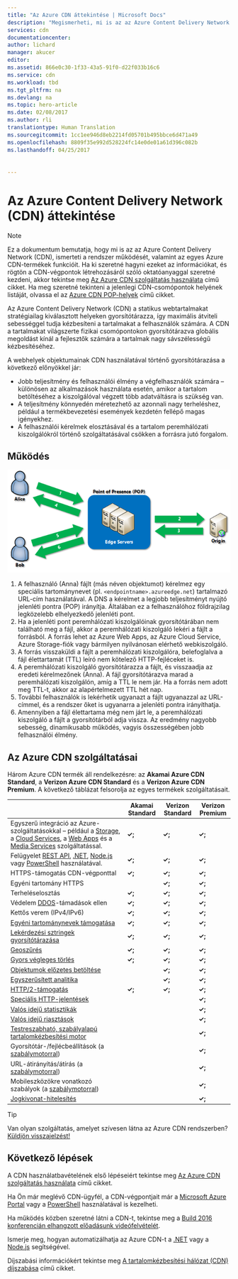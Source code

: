 ```yaml
---
title: "Az Azure CDN áttekintése | Microsoft Docs"
description: "Megismerheti, mi is az az Azure Content Delivery Network (CDN), valamint hogyan használható a tartalmak nagy sávszélességű kézbesítéséhez a blobok és a statikus tartalom gyorsítótárazása révén."
services: cdn
documentationcenter: 
author: lichard
manager: akucer
editor: 
ms.assetid: 866e0c30-1f33-43a5-91f0-d22f033b16c6
ms.service: cdn
ms.workload: tbd
ms.tgt_pltfrm: na
ms.devlang: na
ms.topic: hero-article
ms.date: 02/08/2017
ms.author: rli
translationtype: Human Translation
ms.sourcegitcommit: 1cc1ee946d8eb2214fd05701b495bbce6d471a49
ms.openlocfilehash: 8809f35e992d528224fc14e0de01a61d396c082b
ms.lasthandoff: 04/25/2017


---
```

# <a name="overview-of-the-azure-content-delivery-network-cdn"></a>Az Azure Content Delivery Network (CDN) áttekintése
> [!NOTE]
> Ez a dokumentum bemutatja, hogy mi is az az Azure Content Delivery Network (CDN), ismerteti a rendszer működését, valamint az egyes Azure CDN-termékek funkcióit.  Ha ki szeretné hagyni ezeket az információkat, és rögtön a CDN-végpontok létrehozásáról szóló oktatóanyaggal szeretné kezdeni, akkor tekintse meg [Az Azure CDN szolgáltatás használata](cdn-create-new-endpoint.md) című cikket.  Ha meg szeretné tekinteni a jelenlegi CDN-csomópontok helyének listáját, olvassa el az [Azure CDN POP-helyek](cdn-pop-locations.md) című cikket.
> 
> 

Az Azure Content Delivery Network (CDN) a statikus webtartalmakat stratégiailag kiválasztott helyeken gyorsítótárazza, így maximális átviteli sebességgel tudja kézbesíteni a tartalmakat a felhasználók számára.  A CDN a tartalmakat világszerte fizikai csomópontokon gyorsítótárazva globális megoldást kínál a fejlesztők számára a tartalmak nagy sávszélességű kézbesítéséhez. 

A webhelyek objektumainak CDN használatával történő gyorsítótárazása a következő előnyökkel jár:

* Jobb teljesítmény és felhasználói élmény a végfelhasználók számára – különösen az alkalmazások használata esetén, amikor a tartalom betöltéséhez a kiszolgálóval végzett több adatváltásra is szükség van.
* A teljesítmény könnyedén méretezhető az azonnali nagy terheléshez, például a termékbevezetési események kezdetén fellépő magas igényekhez.
* A felhasználói kérelmek elosztásával és a tartalom peremhálózati kiszolgálókról történő szolgáltatásával csökken a forrásra jutó forgalom.

## <a name="how-it-works"></a>Működés
![A CDN áttekintése](./media/cdn-overview/cdn-overview.png)

1. A felhasználó (Anna) fájlt (más néven objektumot) kérelmez egy speciális tartománynevet (pl. `<endpointname>.azureedge.net`) tartalmazó URL-cím használatával.  A DNS a kérelmet a legjobb teljesítményt nyújtó jelenléti pontra (POP) irányítja.  Általában ez a felhasználóhoz földrajzilag legközelebb elhelyezkedő jelenléti pont.
2. Ha a jelenléti pont peremhálózati kiszolgálóinak gyorsítótárában nem található meg a fájl, akkor a peremhálózati kiszolgáló lekéri a fájlt a forrásból.  A forrás lehet az Azure Web Apps, az Azure Cloud Service, Azure Storage-fiók vagy bármilyen nyilvánosan elérhető webkiszolgáló.
3. A forrás visszaküldi a fájlt a peremhálózati kiszolgálóra, belefoglalva a fájl élettartamát (TTL) leíró nem kötelező HTTP-fejléceket is.
4. A peremhálózati kiszolgáló gyorsítótárazza a fájlt, és visszaadja az eredeti kérelmezőnek (Anna).  A fájl gyorsítótárazva marad a peremhálózati kiszolgálón, amíg a TTL le nem jár.  Ha a forrás nem adott meg TTL-t, akkor az alapértelmezett TTL hét nap.
5. További felhasználók is lekérhetik ugyanazt a fájlt ugyanazzal az URL-címmel, és a rendszer őket is ugyanarra a jelenléti pontra irányíthatja.
6. Amennyiben a fájl élettartama még nem járt le, a peremhálózati kiszolgáló a fájlt a gyorsítótárból adja vissza.  Az eredmény nagyobb sebesség, dinamikusabb működés, vagyis összességében jobb felhasználói élmény.

## <a name="azure-cdn-features"></a>Az Azure CDN szolgáltatásai
Három Azure CDN termék áll rendelkezésre: az **Akamai Azure CDN Standard**, a **Verizon Azure CDN Standard** és a **Verizon Azure CDN Premium**.  A következő táblázat felsorolja az egyes termékek szolgáltatásait.

|  | Akamai Standard | Verizon Standard | Verizon Premium |
| --- | --- | --- | --- |
| Egyszerű integráció az Azure-szolgáltatásokkal – például a [Storage](cdn-create-a-storage-account-with-cdn.md), a [Cloud Services](cdn-cloud-service-with-cdn.md), a [Web Apps](../app-service-web/cdn-websites-with-cdn.md) és a [Media Services](../media-services/media-services-portal-manage-streaming-endpoints.md) szolgáltatással. |**&#x2713;;** |**&#x2713;;** |**&#x2713;;** |
| Felügyelet [REST API](https://msdn.microsoft.com/library/mt634456.aspx), [.NET](cdn-app-dev-net.md), [Node.js](cdn-app-dev-node.md) vagy [PowerShell](cdn-manage-powershell.md) használatával. |**&#x2713;;** |**&#x2713;;** |**&#x2713;;** |
| HTTPS-támogatás CDN-végponttal |**&#x2713;;** |**&#x2713;;** |**&#x2713;;** |
| Egyéni tartomány HTTPS | |**&#x2713;;** |**&#x2713;;** |
| Terheléselosztás |**&#x2713;;** |**&#x2713;;** |**&#x2713;;** |
| Védelem [DDOS](https://www.us-cert.gov/ncas/tips/ST04-015)-támadások ellen |**&#x2713;;** |**&#x2713;;** |**&#x2713;;** |
| Kettős verem (IPv4/IPv6) |**&#x2713;;** |**&#x2713;;** |**&#x2713;;** |
| [Egyéni tartománynevek támogatása](cdn-map-content-to-custom-domain.md) |**&#x2713;;** |**&#x2713;;** |**&#x2713;;** |
| [Lekérdezési sztringek gyorsítótárazása](cdn-query-string.md) |**&#x2713;;** |**&#x2713;;** |**&#x2713;;** |
| [Geoszűrés](cdn-restrict-access-by-country.md) |**&#x2713;;** |**&#x2713;;** |**&#x2713;;** |
| [Gyors végleges törlés](cdn-purge-endpoint.md) |**&#x2713;;** |**&#x2713;;** |**&#x2713;;** |
| [Objektumok előzetes betöltése](cdn-preload-endpoint.md) | |**&#x2713;;** |**&#x2713;;** |
| [Egyszerűsített analitika](cdn-analyze-usage-patterns.md) | |**&#x2713;;** |**&#x2713;;** |
| [HTTP/2-támogatás](https://msdn.microsoft.com/library/mt762901.aspx) |**&#x2713;;** |**&#x2713;;** |**&#x2713;;** |
| [Speciális HTTP-jelentések](cdn-advanced-http-reports.md) | | |**&#x2713;;** |
| [Valós idejű statisztikák](cdn-real-time-stats.md) | | |**&#x2713;;** |
| [Valós idejű riasztások](cdn-real-time-alerts.md) | | |**&#x2713;;** |
| [Testreszabható, szabályalapú tartalomkézbesítési motor](cdn-rules-engine.md) | | |**&#x2713;;** |
| Gyorsítótár-/fejlécbeállítások (a [szabálymotorral](cdn-rules-engine.md)) | | |**&#x2713;;** |
| URL-átirányítás/átírás (a [szabálymotorral](cdn-rules-engine.md)) | | |**&#x2713;;** |
| Mobileszközökre vonatkozó szabályok (a [szabálymotorral](cdn-rules-engine.md)) | | |**&#x2713;;** |
| [Jogkivonat-hitelesítés](cdn-token-auth.md)|  |  |**&#x2713;;**| 


> [!TIP]
> Van olyan szolgáltatás, amelyet szívesen látna az Azure CDN rendszerben?  [Küldjön visszajelzést!](https://feedback.azure.com/forums/169397-cdn) 
> 
> 

## <a name="next-steps"></a>Következő lépések
A CDN használatbavételének első lépéseiért tekintse meg [Az Azure CDN szolgáltatás használata](cdn-create-new-endpoint.md) című cikket.

Ha Ön már meglévő CDN-ügyfél, a CDN-végpontjait már a [Microsoft Azure Portal](https://portal.azure.com) vagy a [PowerShell](cdn-manage-powershell.md) használatával is kezelheti.

Ha működés közben szeretné látni a CDN-t, tekintse meg a [Build 2016 konferencián elhangzott előadásunk videófelvételét](https://azure.microsoft.com/documentation/videos/build-2016-leveraging-the-new-azure-cdn-apis-to-build-wicked-fast-applications/).

Ismerje meg, hogyan automatizálhatja az Azure CDN-t a [.NET](cdn-app-dev-net.md) vagy a [Node.js](cdn-app-dev-node.md) segítségével.

Díjszabási információkért tekintse meg [A tartalomkézbesítési hálózat (CDN) díjszabása](https://azure.microsoft.com/pricing/details/cdn/) című cikket.


